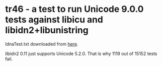 tr46 - a test to run Unicode 9.0.0 tests against libicu and libidn2+libunistring
================================================================================

IdnaTest.txt downloaded from [here](http://www.unicode.org/Public/idna/9.0.0/IdnaTest.txt).

libidn2 0.11 just supports Unicode 5.2.0.
That is why 1119 out of 15152 tests fail.
